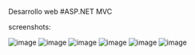 

Desarrollo web
#ASP.NET MVC

screenshots:

![image](https://github.com/rodrigomk7/NET_CRUD_PRODUCT_EntityFrameworkCore/assets/77026505/8eacd1ab-2d06-4d93-8587-1f6aca8d21d5)
![image](https://github.com/rodrigomk7/NET_CRUD_PRODUCT_EntityFrameworkCore/assets/77026505/94fdc2b5-9be9-4bcb-9cd8-2d0dc0b3b61d)
![image](https://github.com/rodrigomk7/NET_CRUD_PRODUCT_EntityFrameworkCore/assets/77026505/15900e93-37cf-4c52-8364-b707c5d9966d)
![image](https://github.com/rodrigomk7/NET_CRUD_PRODUCT_EntityFrameworkCore/assets/77026505/fa65b240-c399-4ba0-a958-f8dfb8dbaf89)
![image](https://github.com/rodrigomk7/NET_CRUD_PRODUCT_EntityFrameworkCore/assets/77026505/d66841a2-f4db-47be-bea7-e07b3d6d1f3a)
![image](https://github.com/rodrigomk7/NET_CRUD_PRODUCT_EntityFrameworkCore/assets/77026505/db291687-4209-43c9-ac3e-7910dd4ca8f9)


